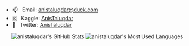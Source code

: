 - 📫 &nbsp; Email: anistaluqdar@duck.com
- 🇰 &nbsp; Kaggle: [AnisTaluqdar](https://www.kaggle.com/anistaluqdar)
- 💬 &nbsp; Twitter: [AnisTaluqdar](https://twitter.com/AnisTaluqdar)



<p align="center">
  <img src="https://github-readme-stats.vercel.app/api?username=anistaluqdar&show_icons=true&line_height=33&count_private=true&theme=merko" alt="anistaluqdar's GitHub Stats" />
  <img src="https://github-readme-stats.vercel.app/api/top-langs/?username=anistaluqdar&&hide=cmake,javascript,html,css&langs_count=4&line_height=35&theme=merko" alt="anistaluqdar's Most Used Languages" />
</p>
